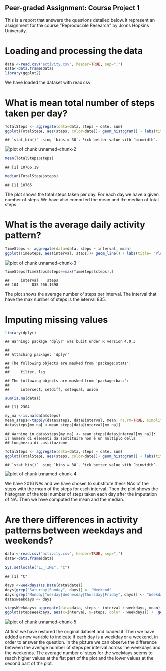 Peer-graded Assignment: Course Project 1
-------------------------------------------------------------------------------------
This is a report that answers the questions detailed below. It represent an assignment for the course "Reproducible Research" by Johns Hopkins University.


# Loading and processing the data

```r
data <-read.csv("activity.csv", header=TRUE, sep=",")
data<-data.frame(data)
library(ggplot2)
```

We have loaded the dataset with read.csv

# What is mean total number of steps taken per day?

```r
TotalSteps <- aggregate(data=data, steps ~ date, sum)
ggplot(TotalSteps, aes(steps, color=date))+ geom_histogram() + labs(title= "Total number of steps taken per day")
```

```
## `stat_bin()` using `bins = 30`. Pick better value with `binwidth`.
```

![plot of chunk unnamed-chunk-2](figure/unnamed-chunk-2-1.png)

```r
mean(TotalSteps$steps)
```

```
## [1] 10766.19
```

```r
median(TotalSteps$steps)
```

```
## [1] 10765
```

The plot shows the total steps taken per day. For each day we have a given number of steps.
We have also computed the mean and the median of total steps.

# What is the average daily activity pattern?


```r
TimeSteps <- aggregate(data=data, steps ~ interval, mean)
ggplot(TimeSteps, aes(interval, steps))+ geom_line() + labs(title= "Plot of the average number of steps")
```

![plot of chunk unnamed-chunk-3](figure/unnamed-chunk-3-1.png)

```r
TimeSteps[TimeSteps$steps==max(TimeSteps$steps),]
```

```
##     interval    steps
## 104      835 206.1698
```

The plot shows the average number of steps per interval. The interval that have the max number of steps is the interval 835.

# Imputing missing values


```r
library(dplyr)
```

```
## Warning: package 'dplyr' was built under R version 4.0.3
```

```
## 
## Attaching package: 'dplyr'
```

```
## The following objects are masked from 'package:stats':
## 
##     filter, lag
```

```
## The following objects are masked from 'package:base':
## 
##     intersect, setdiff, setequal, union
```

```r
sum(is.na(data))
```

```
## [1] 2304
```

```r
my_na <-is.na(data$steps)
mean_steps<-tapply(data$steps, data$interval, mean, na.rm=TRUE, simplify = TRUE)
data$steps[my_na] <-mean_steps[data$interval[my_na]]
```

```
## Warning in data$steps[my_na] <- mean_steps[data$interval[my_na]]: il numero di elementi da sostituire non è un multiplo della
## lunghezza di sostituzione
```

```r
TotalSteps <- aggregate(data=data, steps ~ date, sum)
ggplot(TotalSteps, aes(steps, color=date))+ geom_histogram() + labs(title= "Total number of steps taken per day after imputation of NA")
```

```
## `stat_bin()` using `bins = 30`. Pick better value with `binwidth`.
```

![plot of chunk unnamed-chunk-4](figure/unnamed-chunk-4-1.png)

We have 2016 NAs and we have chosen to substitute these NAs of the steps with the mean of the steps for each interval.
Then the plot shows the  histogram of the total number of steps taken each day after the imputation of NA.
Then we have computed the mean and the median.

# Are there differences in activity patterns between weekdays and weekends?


```r
data <-read.csv("activity.csv", header=TRUE, sep=",")
data<-data.frame(data)

Sys.setlocale("LC_TIME", "C")
```

```
## [1] "C"
```

```r
days <-weekdays(as.Date(data$date)) 
days[grep("Saturday|Sunday", days)] <- "Weekend" 
days[grep("Monday|Tuesday|Wednesday|Thursday|Friday", days)] <- "Weekday" 
data$weekdays <- days 

stepsWeekdays<-aggregate(data=data, steps ~ interval + weekdays, mean)
ggplot(stepsWeekdays, aes(x=interval, y=steps, color = weekdays)) +  geom_line() + labs(title= "Average number of steps taken per 5-minute interval across weekdays and weekends")
```

![plot of chunk unnamed-chunk-5](figure/unnamed-chunk-5-1.png)

At first we have restored the original dataset and loaded it. Then we have added a new variable to indicate if each day is a weekday or a weekend, in order to answer the question.
In the picture we can observe the difference between the average number of steps per interval across the weekdays and the weekends. The average number of steps for the weekdays seems to reach higher values at the fist part of the plot and the lower values at the second part of the plot.







